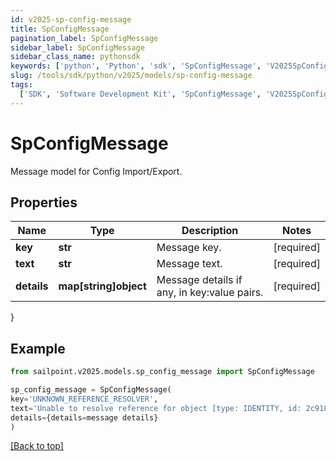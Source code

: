 ```yaml
---
id: v2025-sp-config-message
title: SpConfigMessage
pagination_label: SpConfigMessage
sidebar_label: SpConfigMessage
sidebar_class_name: pythonsdk
keywords: ['python', 'Python', 'sdk', 'SpConfigMessage', 'V2025SpConfigMessage']
slug: /tools/sdk/python/v2025/models/sp-config-message
tags:
  ['SDK', 'Software Development Kit', 'SpConfigMessage', 'V2025SpConfigMessage']
---
```


# SpConfigMessage

Message model for Config Import/Export.

## Properties

| Name | Type | Description | Notes |
| --- | --- | --- | --- |
| **key** | **str** | Message key. | [required] |
| **text** | **str** | Message text. | [required] |
| **details** | **map[string]object** | Message details if any, in key:value pairs. | [required] |

}

## Example

```python
from sailpoint.v2025.models.sp_config_message import SpConfigMessage

sp_config_message = SpConfigMessage(
key='UNKNOWN_REFERENCE_RESOLVER',
text='Unable to resolve reference for object [type: IDENTITY, id: 2c91808c746e9c9601747d6507332ecz, name: random identity]',
details={details=message details}
)

```

[[Back to top]](#)
